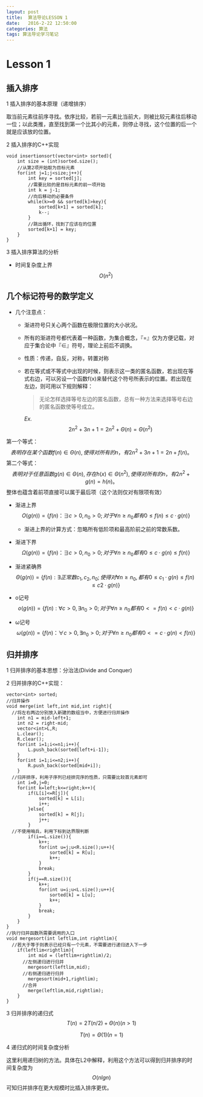 ```yaml
---
layout: post
title:  算法导论LESSON 1
date:   2016-2-22 12:50:00
categories: 算法
tags: 算法导论学习笔记
---
```




# Lesson 1

## 插入排序

1 插入排序的基本原理（递增排序）

   取当前元素往前序寻找。依序比较，若前一元素比当前大，则被比较元素往后移动一位；以此类推，直至找到第一个比其小的元素，则停止寻找，这个位置的后一个就是应该放的位置。

2 插入排序的C++实现

``` 
void insertionsort(vector<int> sorted){
    int size = (int)sorted.size();
    //从第2项开始取为目标元素
    for(int j=1;j<size;j++){                        
        int key = sorted[j];
        //需要比较的是目标元素的前一项开始
        int k = j-1;      
        //向后移动的必要条件
        while(k>=0 && sorted[k]>key){             
            sorted[k+1] = sorted[k];
            k--;
        }
        //跳出循环，找到了应该在的位置
        sorted[k+1] = key;                        
    }
}
```

3 插入排序算法的分析

- 时间复杂度上界 $$O(n^2)$$


## 几个标记符号的数学定义

- 几个注意点： 

  - 渐进符号只关心两个函数在极限位置的大小状况。
  
  - 所有的渐进符号都代表着一种函数，为集合概念，『=』仅为方便记载，对应于集合论中『∈』符号，理论上前后不调换。

  - 性质：传递，自反，对称，转置对称

  - 若在等式或不等式中出现的时候，则表示这一类的匿名函数，若出现在等式右边，可以另设一个函数f(x)来替代这个符号所表示的位置。若出现在左边，则可用以下规则解释：

    > 无论怎样选择等号左边的匿名函数，总有一种方法来选择等号右边的匿名函数使等号成立。

    _Ex._ 
    $$
    2n^2+3n+1=2n^2+\Theta(n)=\Theta(n^2)
    $$

第一个等式：
$$ 
表明存在某个函数f(n) \in \Theta(n),使得对所有的n，有2n^2+3n+1=2n+f(n)。
$$
第二个等式：
$$
表明对于任意函数g(n)\in\Theta(n),存在h(x)\in\Theta(n^2),使得对所有的n，有2n^2+g(n)=h(n)。
$$
整体也蕴含着前项直接可以属于最后项（这个法则仅对有限项有效）

- 渐进上界
  $$
  O(g(n)) = \{f(n) ：\exists c>0,n_0>0 ;对于\forall n\ge n_0  都有0\le f(n) \le c·g(n)  \}
  $$
  - 渐进上界的计算方式：忽略所有低阶项和最高阶前之前的常数系数。

- 渐进下界
  $$
  \Omega (g(n)) = \{f(n) ：\exists c>0,n_0>0 ;对于\forall n\ge n_0  都有0\le c·g(n) \le f(n)  \}
  $$

- 渐进紧确界
$$
\Theta(g(n))=\{f(n):\exists 正常数 c_1,c_2,n_0;使得对\forall n\ge n_0,都有0\le c_1·g(n)\le f(n) \le c2·g(n) \}
$$

- o记号
$$
o(g(n))=\{f(n):\forall c>0,\exists n_0>0 ;对于\forall n\ge n_0  都有0<= f(n)< c·g(n)  \}
$$


- ω记号
$$
\omega(g(n)) = \{f(n) ：\forall c>0,\exists n_0>0 ;对于\forall n\ge n_0  都有0<= c·g(n)< f(n) \}
$$



## 归并排序

1 归并排序的基本思想：分治法(Divide and Conquer)

2 归并排序的C++实现：

```
vector<int> sorted;
//归并操作
void merge(int left,int mid,int right){           
  //将左右两边分别放入新建的数组当中，方便进行归并操作
    int n1 = mid-left+1;            
    int n2 = right-mid;
    vector<int>L,R;
    L.clear();
    R.clear();
    for(int i=1;i<=n1;i++){
        L.push_back(sorted[left+i-1]);
    }
    for(int i=1;i<=n2;i++){
        R.push_back(sorted[mid+i]);
    }
  //归并排序，利用子序列已经排完序的性质，只需要比较首元素即可
    int i=0,j=0;
    for(int k=left;k<=right;k++){
        if(L[i]<=R[j]){
            sorted[k] = L[i];
            i++;
        }else{
            sorted[k] = R[j];
            j++;
        }
  //不使用哨兵，利用下标到达界限判断
        if(i==L.size()){
            k++;
            for(int u=j;u<R.size();u++){
                sorted[k] = R[u];
                k++;
            }
            break;
        }
        if(j==R.size()){
            k++;
            for(int u=i;u<L.size();u++){
                sorted[k] = L[u];
                k++;
            }
            break;
        }
    }
}
//执行归并函数所需要调用的入口
void mergesort(int leftlim,int rightlim){
  //若大于等于则表示已经只有一个元素，不需要进行递归进入下一步
    if(leftlim<rightlim){
        int mid = (leftlim+rightlim)/2;
      //左侧递归进行归并
        mergesort(leftlim,mid);
      //右侧递归进行归并
        mergesort(mid+1,rightlim);
      //合并
        merge(leftlim,mid,rightlim);
    }
}
```

3 归并排序的递归式
$$
T(n) = 2T(n/2)+\Theta(n)     (n > 1)
$$

$$
T(n) = \Theta(1) (n=1)
$$

4 递归式的时间复杂度分析

这里利用递归树的方法。具体在L2中解释，利用这个方法可以得到归并排序的时间复杂度为
$$
O(nlgn)
$$
可知归并排序在更大规模时比插入排序更优。
